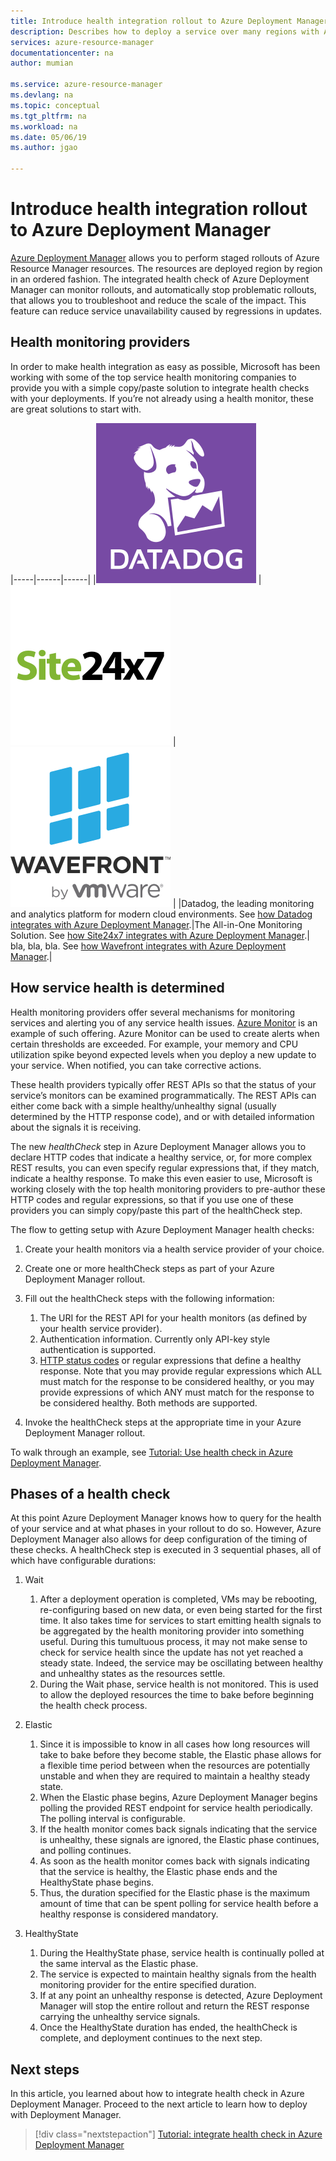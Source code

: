 ```yaml
---
title: Introduce health integration rollout to Azure Deployment Manager
description: Describes how to deploy a service over many regions with Azure Deployment Manager. It shows safe deployment practices to verify the stability of your deployment before rolling out to all regions.
services: azure-resource-manager
documentationcenter: na
author: mumian

ms.service: azure-resource-manager
ms.devlang: na
ms.topic: conceptual
ms.tgt_pltfrm: na
ms.workload: na
ms.date: 05/06/19
ms.author: jgao

---
```


# Introduce health integration rollout to Azure Deployment Manager

[Azure Deployment Manager](./deployment-manager-overview.md) allows you to perform staged rollouts of Azure Resource Manager resources. The resources are deployed region by region in an ordered fashion. The integrated health check of Azure Deployment Manager can monitor rollouts, and automatically stop problematic rollouts, that allows you to troubleshoot and reduce the scale of the impact. This feature can reduce service unavailability caused by regressions in updates.

## Health monitoring providers

In order to make health integration as easy as possible, Microsoft has been working with some of the top service health monitoring companies to provide you with a simple copy/paste solution to integrate health checks with your deployments. If you’re not already using a health monitor, these are great solutions to start with. 

|-----|------|------|
|<img src="./media/deployment-manager-health-check/azure-deployment-manager-health-monitor-provider-datadog.svg" /> | <img src="./media/deployment-manager-health-check/azure-deployment-manager-health-monitor-provider-site24x7.svg" /> | <img src="./media/deployment-manager-health-check/azure-deployment-manager-health-monitor-provider-wavefront.svg" /> |
|Datadog, the leading monitoring and analytics platform for modern cloud environments. See [how Datadog integrates with Azure Deployment Manager]().|The All-in-One Monitoring Solution. See [how Site24x7 integrates with Azure Deployment Manager](https://www.site24x7.com/azure/adm.html).| bla, bla, bla. See [how Wavefront integrates with Azure Deployment Manager]().|

## How service health is determined

Health monitoring providers offer several mechanisms for monitoring services and alerting you of any service health issues. [Azure Monitor](/services/monitor/) is an example of such offering. Azure Monitor can be used to create alerts when certain thresholds are exceeded. For example, your memory and CPU utilization spike beyond expected levels when you deploy a new update to your service. When notified, you can take corrective actions.

These health providers typically offer REST APIs so that the status of your service’s monitors can be examined programmatically. The REST APIs can either come back with a simple healthy/unhealthy signal (usually determined by the HTTP response code), and or with detailed information about the signals it is receiving.

The new *healthCheck* step in Azure Deployment Manager allows you to declare HTTP codes that indicate a healthy service, or, for more complex REST results, you can even specify regular expressions that, if they match, indicate a healthy response. To make this even easier to use, Microsoft is working closely with the top health monitoring providers to pre-author these HTTP codes and regular expressions, so that if you use one of these providers you can simply copy/paste this part of the healthCheck step.

The flow to getting setup with Azure Deployment Manager health checks:

1. Create your health monitors via a health service provider of your choice.
1. Create one or more healthCheck steps as part of your Azure Deployment Manager rollout.
1. Fill out the healthCheck steps with the following information:

    1. The URI for the REST API for your health monitors (as defined by your health service provider).
    1. Authentication information. Currently only API-key style authentication is supported.
    1. [HTTP status codes](https://www.wikipedia.org/wiki/List_of_HTTP_status_codes) or regular expressions that define a healthy response.	Note that you may provide regular expressions which ALL must match for the response to be considered healthy, or you may provide expressions of which ANY must match for the response to be considered healthy. Both methods are supported.

1. Invoke the healthCheck steps at the appropriate time in your Azure Deployment Manager rollout.

To walk through an example, see [Tutorial: Use health check in Azure Deployment Manager](./deployment-manager-health-check.md).

## Phases of a health check

At this point Azure Deployment Manager knows how to query for the health of your service and at what phases in your rollout to do so. However, Azure Deployment Manager also allows for deep configuration of the timing of these checks. A healthCheck step is executed in 3 sequential phases, all of which have configurable durations: 

1. Wait

    1. After a deployment operation is completed, VMs may be rebooting, re-configuring based on new data, or even being started for the first time. It also takes time for services to start emitting health signals to be aggregated by the health monitoring provider into something useful. During this tumultuous process, it may not make sense to check for service health since the update has not yet reached a steady state. Indeed, the service may be oscillating between healthy and unhealthy states as the resources settle. 
    1. During the Wait phase, service health is not monitored. This is used to allow the deployed resources the time to bake before beginning the health check process. 
1. Elastic

    1. Since it is impossible to know in all cases how long resources will take to bake before they become stable, the Elastic phase allows for a flexible time period between when the resources are potentially unstable and when they are required to maintain a healthy steady state.
    1. When the Elastic phase begins, Azure Deployment Manager begins polling the provided REST endpoint for service health periodically. The polling interval is configurable. 
    1. If the health monitor comes back signals indicating that the service is unhealthy, these signals are ignored, the Elastic phase continues, and polling continues. 
    1. As soon as the health monitor comes back with signals indicating that the service is healthy, the Elastic phase ends and the HealthyState phase begins. 
    1. Thus, the duration specified for the Elastic phase is the maximum amount of time that can be spent polling for service health before a healthy response is considered mandatory. 
1. HealthyState

    1. During the HealthyState phase, service health is continually polled at the same interval as the Elastic phase. 
    1. The service is expected to maintain healthy signals from the health monitoring provider for the entire specified duration. 
    1. If at any point an unhealthy response is detected, Azure Deployment Manager will stop the entire rollout and return the REST response carrying the unhealthy service signals.
    1. Once the HealthyState duration has ended, the healthCheck is complete, and deployment continues to the next step.

## Next steps

In this article, you learned about how to integrate health check in Azure Deployment Manager. Proceed to the next article to learn how to deploy with Deployment Manager.

> [!div class="nextstepaction"]
> [Tutorial: integrate health check in Azure Deployment Manager](./deployment-manager-tutorial-health-check.md)